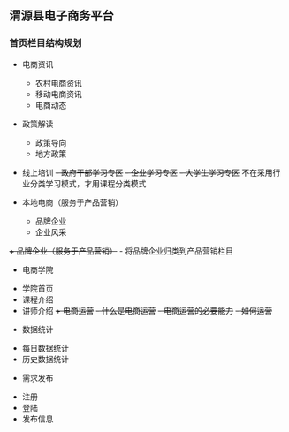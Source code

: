 ## 渭源县电子商务平台

### 首页栏目结构规划
+ 电商资讯
  - 农村电商资讯
  - 移动电商资讯
  - 电商动态
+ 政策解读
  - 政策导向
  - 地方政策
 + 线上培训
    ~~- 政府干部学习专区~~
    ~~- 企业学习专区~~
    ~~- 大学生学习专区~~
不在采用行业分类学习模式，才用课程分类模式

 + 本地电商（服务于产品营销）
    - 品牌企业
    - 企业风采
    
 ~~+ 品牌企业（服务于产品营销）~~
    - 将品牌企业归类到产品营销栏目
 + 电商学院
  - 学院首页
  - 课程介绍
  - 讲师介绍
 ~~+ 电商运营~~
 ~~- 什么是电商运营~~
  ~~- 电商运营的必要能力~~
  ~~- 如何运营~~
 + 数据统计
  - 每日数据统计
  - 历史数据统计
 + 需求发布
  - 注册
  - 登陆
  - 发布信息
  

